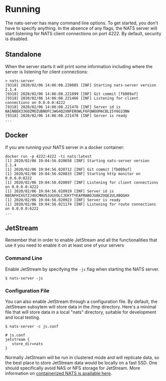 # Running

The nats-server has many command line options. To get started, you don't have to specify anything. In the absence of any flags, the NATS server will start listening for NATS client connections on port 4222. By default, security is disabled.

## Standalone

When the server starts it will print some information including where the server is listening for client connections:

```text
> nats-server
[9318] 2020/02/06 14:06:08.220885 [INF] Starting nats-server version 2.1.4
[9318] 2020/02/06 14:06:08.221099 [INF] Git commit [fb009af]
[9318] 2020/02/06 14:06:08.221466 [INF] Listening for client connections on 0.0.0.0:4222
[9318] 2020/02/06 14:06:08.221476 [INF] Server id is NAINBEK336OZMOZUBNOFCJWG4Q2XNFEROWLF6FQWOGM4CBLI5Y6G33NW
[9318] 2020/02/06 14:06:08.221478 [INF] Server is ready
...
```

## Docker

If you are running your NATS server in a docker container:

```text
docker run -p 4222:4222 -ti nats:latest
[1] 2020/02/06 19:04:56.020658 [INF] Starting nats-server version 2.1.4
[1] 2020/02/06 19:04:56.020712 [INF] Git commit [fb009af]
[1] 2020/02/06 19:04:56.020833 [INF] Starting http monitor on 0.0.0.0:8222
[1] 2020/02/06 19:04:56.020897 [INF] Listening for client connections on 0.0.0.0:4222
[1] 2020/02/06 19:04:56.020919 [INF] Server id is NBSNFHIXGTZJ4OCMHU52UGVOLCJEKYTYEAFMABDJUAKZUQE2ULXBQGHX
[1] 2020/02/06 19:04:56.020923 [INF] Server is ready
[1] 2020/02/06 19:04:56.021174 [INF] Listening for route connections on 0.0.0.0:6222
...
```


## JetStream

Remember that in order to enable JetStream and all the functionalities that use it you need to enable it on at least one of your servers

### Command Line

Enable JetStream by specifying the `-js` flag when starting the NATS server.

`$ nats-server -js`

### Configuration File

You can also enable JetStream through a configuration file. By default, the JetStream subsytem will store data in the /tmp directory. Here's a minimal file that will store data in a local "nats" directory, suitable for development and local testing.

`$ nats-server -c js.conf`

```text
# js.conf
jetstream {
   store_dir=nats
}
```

Normally JetStream will be run in clustered mode and will replicate data, so the best place to store JetStream data would be locally on a fast SSD. One should specifically avoid NAS or NFS storage for JetStream.
More information on [containerized NATS is available here](../nats_docker/).

